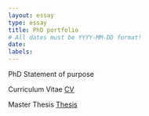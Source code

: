 ```yaml
---
layout: essay
type: essay
title: PhD portfolio
# All dates must be YYYY-MM-DD format!
date: 
labels:
---
```


PhD Statement of purpose

Curriculum Vitae
<a href="https://jaiswal-aditi.github.io/PDF/Aditi_CV.pdf">CV</a>

Master Thesis
<a href="https://jaiswal-aditi.github.io/PDF/AditiJaiswal-thesis.pdf">Thesis</a>
